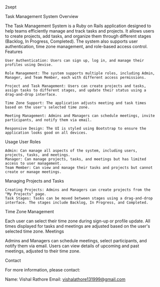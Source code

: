 2sept


Task Management System
Overview

The Task Management System is a Ruby on Rails application designed to help teams efficiently manage and track tasks and projects. It allows users to create projects, add tasks, and organize them through different stages (Backlog, In Progress, Completed). The system also supports user authentication, time zone management, and role-based access control.
Features

    User Authentication: Users can sign up, log in, and manage their profiles using Devise.

    Role Management: The system supports multiple roles, including Admin, Manager, and Team Member, each with different access permissions.

    Project and Task Management: Users can create projects and tasks, assign tasks to different stages, and update their status using a drag-and-drop interface.

    Time Zone Support: The application adjusts meeting and task times based on the user's selected time zone.

    Meeting Management: Admins and Managers can schedule meetings, invite participants, and notify them via email.

    Responsive Design: The UI is styled using Bootstrap to ensure the application looks good on all devices.



Usage
User Roles

    Admin: Can manage all aspects of the system, including users, projects, tasks, and meetings.
    Manager: Can manage projects, tasks, and meetings but has limited access to user management.
    Team Member: Can view and manage their tasks and projects but cannot create or manage meetings.

Managing Projects and Tasks

    Creating Projects: Admins and Managers can create projects from the "My Projects" page.
    Task Stages: Tasks can be moved between stages using a drag-and-drop interface. The stages include Backlog, In Progress, and Completed.

Time Zone Management

Each user can select their time zone during sign-up or profile update. All times displayed for tasks and meetings are adjusted based on the user's selected time zone.
Meetings

Admins and Managers can schedule meetings, select participants, and notify them via email. Users can view details of upcoming and past meetings, adjusted to their time zone.


Contact

For more information, please contact:

Name: Vishal Rathore
Email: vishalathore131999@gmail.com
